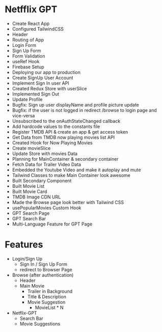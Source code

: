 #   Netfflix GPT
-   Create React App
-   Configured TailwindCSS
-   Header
-   Routing of App
-   Login Form
-   Sign Up Form
-   Form Validation
-   useRef Hook
-   Firebase Setup
-   Deploying our app to production
-   Create SignUp User Account
-   Implement Sign In user API
-   Created Redux Store with userSlice
-   Implemented Sign Out
-   Update Profile
-   Bugfix: Sign up user displayName and profile picture update
-   Bugfix: if the user is not logged in redirect /browse to login page and vice-versa
-   Unsubscribed to the onAuthStateChanged callback
-   Add hardcode values to the constants file
-   Register TMDB API & create an app & get access token
-   Get Data from TMDB now playing movies list API
-   Created Hook for Now Playing Movies
-   Create movieSlice
-   Update Store with movies Data
-   Planning for MainContainer & secondary container
-   Fetch Data for Trailer Video Data
-   Embedded the Youtube Video and make it autoplay and mute
-   Tailwind Classes to make Main Container look awesome
-   Built Secondary Component
-   Built Movie List
-   Built Movie Card
-   TMDB Image CDN URL
-   Made the Browse page look better with Tailwind CSS
-   usePopularMovies Custom Hook
-   GPT Search Page
-   GPT Search Bar
-   Multi-Language Feature for GPT Page

#   Features
-   Login/Sign Up
    -   Sign In / Sign Up Form
    -   redirect to Browser Page
-   Browse (after authentication)
    -   Header
    -   Main Movie
        -   Trailer in Background
        -   Title & Description
        -   Movie Suggestion
            -   MovieList * N
-   Netflix-GPT
    -   Search Bar
    -   Movie Suggestions